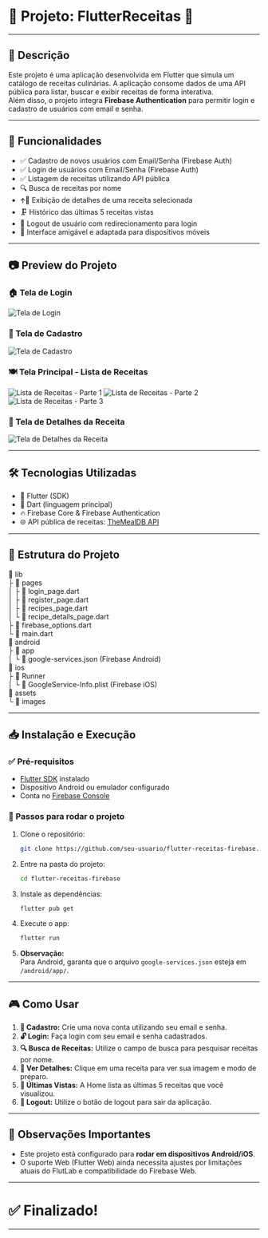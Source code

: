 # 📌 Projeto: FlutterReceitas 🍲

---

## 🚀 Descrição
Este projeto é uma aplicação desenvolvida em Flutter que simula um catálogo de receitas culinárias. A aplicação consome dados de uma API pública para listar, buscar e exibir receitas de forma interativa.  
Além disso, o projeto integra **Firebase Authentication** para permitir login e cadastro de usuários com email e senha.

---

## 🎯 Funcionalidades
- ✅ Cadastro de novos usuários com Email/Senha (Firebase Auth)
- ✅ Login de usuários com Email/Senha (Firebase Auth)
- ✅ Listagem de receitas utilizando API pública
- 🔍 Busca de receitas por nome
- 🡩‍🍳 Exibição de detalhes de uma receita selecionada
- 🗜️ Histórico das últimas 5 receitas vistas
- 🚪 Logout de usuário com redirecionamento para login
- 📱 Interface amigável e adaptada para dispositivos móveis

---

## 📷 Preview do Projeto

### 🏠 Tela de Login
![Tela de Login](assets/images/login-preview.jpg)

### 💾 Tela de Cadastro
![Tela de Cadastro](assets/images/cadastro-preview.jpg)

### 🍽️ Tela Principal - Lista de Receitas

![Lista de Receitas - Parte 1](assets/images/receitas-preview-1.jpg)
![Lista de Receitas - Parte 2](assets/images/receitas-preview-2.jpg)
![Lista de Receitas - Parte 3](assets/images/receitas-preview-3.jpg)

### 🍲 Tela de Detalhes da Receita
![Tela de Detalhes da Receita](assets/images/detalhes-preview.jpg)

---

## 🛠️ Tecnologias Utilizadas
- 💙 Flutter (SDK)
- 📜 Dart (linguagem principal)
- 🔥 Firebase Core & Firebase Authentication
- 🌐 API pública de receitas: [TheMealDB API](https://www.themealdb.com/api.php)

---

## 📂 Estrutura do Projeto
📂 lib  
 ├️ 📂 pages  
 │ ├️ 📜 login_page.dart  
 │ ├️ 📜 register_page.dart  
 │ ├️ 📜 recipes_page.dart  
 │ └️ 📜 recipe_details_page.dart  
 ├️ 📜 firebase_options.dart  
 └️ 📜 main.dart  
📂 android  
 ├️ 📂 app  
 │ └️ 📜 google-services.json (Firebase Android)  
📂 ios  
 ├️ 📂 Runner  
 │ └️ 📜 GoogleService-Info.plist (Firebase iOS)  
📂 assets  
 └️ 📂 images

---

## 📥 Instalação e Execução
### ✅ Pré-requisitos
- [Flutter SDK](https://flutter.dev/docs/get-started/install) instalado
- Dispositivo Android ou emulador configurado
- Conta no [Firebase Console](https://console.firebase.google.com/)

### 📌 Passos para rodar o projeto
1. Clone o repositório:
   ```bash
   git clone https://github.com/seu-usuario/flutter-receitas-firebase.git
   ```
2. Entre na pasta do projeto:
   ```bash
   cd flutter-receitas-firebase
   ```
3. Instale as dependências:
   ```bash
   flutter pub get
   ```
4. Execute o app:
   ```bash
   flutter run
   ```
5. **Observação:**  
   Para Android, garanta que o arquivo `google-services.json` esteja em `/android/app/`.

---

## 🎮 Como Usar
1. **📝 Cadastro:** Crie uma nova conta utilizando seu email e senha.
2. **🔓 Login:** Faça login com seu email e senha cadastrados.
3. **🔍 Busca de Receitas:** Utilize o campo de busca para pesquisar receitas por nome.
4. **🍲 Ver Detalhes:** Clique em uma receita para ver sua imagem e modo de preparo.
5. **👀 Últimas Vistas:** A Home lista as últimas 5 receitas que você visualizou.
6. **🚪 Logout:** Utilize o botão de logout para sair da aplicação.

---

## 📢 Observações Importantes
- Este projeto está configurado para **rodar em dispositivos Android/iOS**.
- O suporte Web (Flutter Web) ainda necessita ajustes por limitações atuais do FlutLab e compatibilidade do Firebase Web.

---

# ✅ Finalizado!

---
